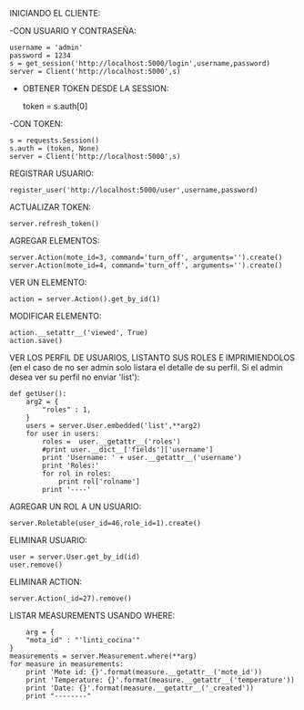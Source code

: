 INICIANDO EL CLIENTE:

-CON USUARIO Y CONTRASEÑA:

    username = 'admin'
    password = 1234
    s = get_session('http://localhost:5000/login',username,password)
    server = Client('http://localhost:5000',s)

- OBTENER TOKEN DESDE LA SESSION:

    token = s.auth[0]

-CON TOKEN:

    s = requests.Session()
    s.auth = (token, None)
    server = Client('http://localhost:5000',s)

REGISTRAR USUARIO:

    register_user('http://localhost:5000/user',username,password)

ACTUALIZAR TOKEN:

    server.refresh_token()

AGREGAR ELEMENTOS:

    server.Action(mote_id=3, command='turn_off', arguments='').create()
    server.Action(mote_id=4, command='turn_off', arguments='').create()

VER UN ELEMENTO:

    action = server.Action().get_by_id(1)

MODIFICAR ELEMENTO:

    action.__setattr__('viewed', True)
    action.save()



VER LOS PERFIL DE USUARIOS, LISTANTO SUS ROLES E IMPRIMIENDOLOS (en el caso de no ser admin solo listara el detalle de su perfil. Si el admin
desea ver su perfil no enviar 'list'):

    def getUser():
        arg2 = {
            "roles" : 1,
        }
        users = server.User.embedded('list',**arg2)
        for user in users:
            roles =  user.__getattr__('roles')
            #print user.__dict__['fields']['username']
            print 'Username: ' + user.__getattr__('username')
            print 'Roles:'
            for rol in roles:
                print rol['rolname']
            print '----'


AGREGAR UN ROL A UN USUARIO:

    server.Roletable(user_id=46,role_id=1).create()

ELIMINAR USUARIO:

    user = server.User.get_by_id(id)
    user.remove()

ELIMINAR ACTION:

    server.Action(_id=27).remove()

LISTAR MEASUREMENTS USANDO WHERE:

        arg = {
        "mota_id" : "'linti_cocina'"
    }
    measurements = server.Measurement.where(**arg)
    for measure in measurements:
        print 'Mote id: {}'.format(measure.__getattr__('mote_id'))
        print 'Temperature: {}'.format(measure.__getattr__('temperature'))
        print 'Date: {}'.format(measure.__getattr__('_created'))
        print "--------"

